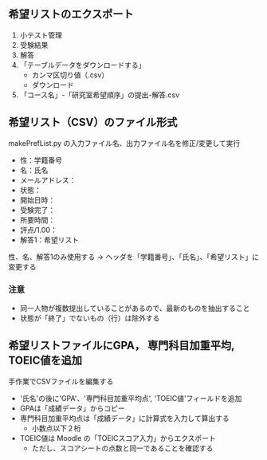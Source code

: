 ## 希望リストのエクスポート
1. 小テスト管理
2. 受験結果
3. 解答
4. 「テーブルデータをダウンロードする」
   - カンマ区切り値（.csv）
   - ダウンロード
5. 「コース名」-「研究室希望順序」の提出-解答.csv

## 希望リスト（CSV）のファイル形式
makePrefList.py の入力ファイル名、出力ファイル名を修正/変更して実行

- 性：学籍番号
- 名：氏名
- メールアドレス：
- 状態：
- 開始日時：
- 受験完了：
- 所要時間：
- 評点/1.00：
- 解答1：希望リスト

性、名、解答1のみ使用する → ヘッダを「学籍番号」、「氏名」、「希望リスト」に変更する
### 注意
- 同一人物が複数提出していることがあるので、最新のものを抽出すること
- 状態が「終了」でないもの（行）は除外する

## 希望リストファイルにGPA， 専門科目加重平均, TOEIC値を追加
手作業でCSVファイルを編集する
- '氏名'の後に'GPA'、'専門科目加重平均点', 'TOEIC値'フィールドを追加
- GPAは「成績データ」からコピー
- 専門科目加重平均点は「成績データ」に計算式を入力して算出する
  - 小数点以下２桁
- TOEIC値は Moodle の「TOEICスコア入力」からエクスポート
  - ただし、スコアシートの点数と同一であることを確認する
